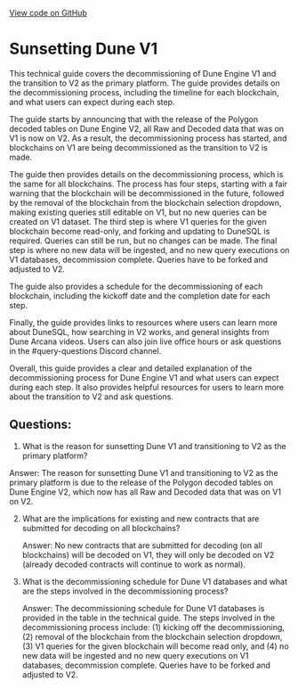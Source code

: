 [View code on GitHub](https://dune.com/docs/reference/v1-sunsetting.md)

# Sunsetting Dune V1

This technical guide covers the decommissioning of Dune Engine V1 and the transition to V2 as the primary platform. The guide provides details on the decommissioning process, including the timeline for each blockchain, and what users can expect during each step. 

The guide starts by announcing that with the release of the Polygon decoded tables on Dune Engine V2, all Raw and Decoded data that was on V1 is now on V2. As a result, the decommissioning process has started, and blockchains on V1 are being decommissioned as the transition to V2 is made. 

The guide then provides details on the decommissioning process, which is the same for all blockchains. The process has four steps, starting with a fair warning that the blockchain will be decommissioned in the future, followed by the removal of the blockchain from the blockchain selection dropdown, making existing queries still editable on V1, but no new queries can be created on V1 dataset. The third step is where V1 queries for the given blockchain become read-only, and forking and updating to DuneSQL is required. Queries can still be run, but no changes can be made. The final step is where no new data will be ingested, and no new query executions on V1 databases, decommission complete. Queries have to be forked and adjusted to V2.

The guide also provides a schedule for the decommissioning of each blockchain, including the kickoff date and the completion date for each step. 

Finally, the guide provides links to resources where users can learn more about DuneSQL, how searching in V2 works, and general insights from Dune Arcana videos. Users can also join live office hours or ask questions in the #query-questions Discord channel.

Overall, this guide provides a clear and detailed explanation of the decommissioning process for Dune Engine V1 and what users can expect during each step. It also provides helpful resources for users to learn more about the transition to V2 and ask questions.
## Questions: 
 1. What is the reason for sunsetting Dune V1 and transitioning to V2 as the primary platform?
   
   Answer: The reason for sunsetting Dune V1 and transitioning to V2 as the primary platform is due to the release of the Polygon decoded tables on Dune Engine V2, which now has all Raw and Decoded data that was on V1 on V2.

2. What are the implications for existing and new contracts that are submitted for decoding on all blockchains?
   
   Answer: No new contracts that are submitted for decoding (on all blockchains) will be decoded on V1, they will only be decoded on V2 (already decoded contracts will continue to work as normal).

3. What is the decommissioning schedule for Dune V1 databases and what are the steps involved in the decommissioning process?
   
   Answer: The decommissioning schedule for Dune V1 databases is provided in the table in the technical guide. The steps involved in the decommissioning process include: (1) kicking off the decommissioning, (2) removal of the blockchain from the blockchain selection dropdown, (3) V1 queries for the given blockchain will become read only, and (4) no new data will be ingested and no new query executions on V1 databases, decommission complete. Queries have to be forked and adjusted to V2.